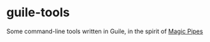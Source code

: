 # guile-tools
Some command-line tools written in Guile, in the spirit of [Magic Pipes](https://kitten-technologies.co.uk/project/magic-pipes/doc/trunk/README.wiki)
